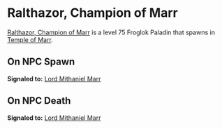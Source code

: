 # Ralthazor, Champion of Marr



[Ralthazor, Champion of Marr](/npc/220012) is a level 75 Froglok Paladin that spawns in [Temple of Marr](/zone/220).



## On NPC Spawn

**Signaled to:**  [Lord Mithaniel Marr](/npc/220020)


## On NPC Death

**Signaled to:**  [Lord Mithaniel Marr](/npc/220020)